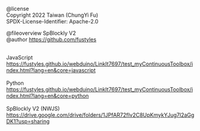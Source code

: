 @license<br>
Copyright 2022 Taiwan (ChungYi Fu)<br>
SPDX-License-Identifier: Apache-2.0<br>

@fileoverview SpBlockly V2<br>
@author https://github.com/fustyles<br><br>


JavaScript<br>
https://fustyles.github.io/webduino/LinkIt7697/test_myContinuousToolbox/index.html?lang=en&core=javascript<br><br>
Python<br>
https://fustyles.github.io/webduino/LinkIt7697/test_myContinuousToolbox/index.html?lang=en&core=python<br><br>
SpBlockly V2 (NWJS)<br>
https://drive.google.com/drive/folders/1JPfAR72fIv2C8UpKmykYJug7l2aGgDK1?usp=sharing<br><br>
